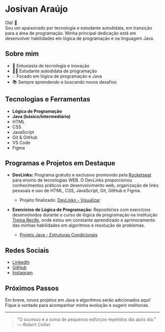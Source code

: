 # Josivan Araújo

Olá! 👋  
Sou um apaixonado por tecnologia e estudante autodidata, em transição para a área de programação. Minha principal dedicação está em desenvolver habilidades em lógica de programação e na linguagem Java.

## Sobre mim

- 🚀 Entusiasta de tecnologia e inovação
- 👨‍💻 Estudante autodidata de programação
- 💡 Focado em lógica de programação e Java
- 📚 Sempre aprendendo e buscando novos desafios

## Tecnologias e Ferramentas

- **Lógica de Programação**
- **Java (básico/intermediário)**
- HTML
- CSS
- JavaScript
- Git & GitHub
- VS Code
- Figma

## Programas e Projetos em Destaque

- **DevLinks:** Programa gratuito e exclusivo promovido pela [Rocketseat](https://www.rocketseat.com.br/) para ensino de tecnologias WEB. O DevLinks proporcionou conhecimentos práticos em desenvolvimento web, organização de links pessoais e uso de HTML, CSS, JavaScript, Git, GitHub e Figma.  
  - Projeto finalizado: [DevLinks - Visualizar](https://maykbrito.github.io/devlinks/)

- **Exercícios de Lógica de Programação:** Repositórios com exercícios desenvolvidos durante o curso de lógica de programação na instituição [Treina Recife](https://www.treinarecife.com.br/), onde estou em constante aprendizado e aprimoramento das minhas habilidades em algoritmos e resolução de problemas.
    - [Projeto Java - Estruturas Condicionais](https://github.com/Josivan-araujo/projeto-java-estruturas-condicionais)

## Redes Sociais

- [LinkedIn](https://www.linkedin.com/in/josivan-araujo-dev)
- [GitHub](https://github.com/Josivan-araujo)
- [Instagram](https://instagram.com/eujosivanaraujo)

## Próximos Passos

Em breve, novos projetos em Java e algoritmos serão adicionados aqui!  
Fique à vontade para acompanhar minha evolução e sugerir melhorias.

---

> “O sucesso é a soma de pequenos esforços repetidos dia após dia.”  
> _— Robert Collier_
